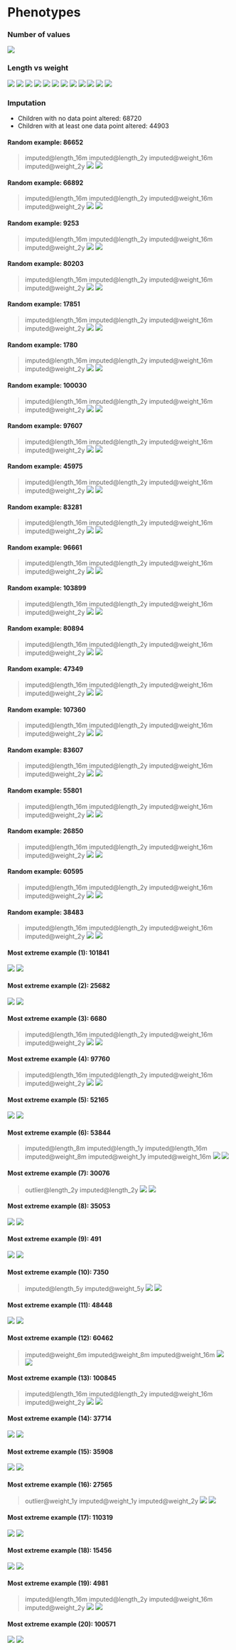 # Phenotypes
### Number of values
![](plots/n.png)
### Length vs weight
![](plots/length_weight_1.png)
![](plots/length_weight_2.png)
![](plots/length_weight_3.png)
![](plots/length_weight_4.png)
![](plots/length_weight_5.png)
![](plots/length_weight_6.png)
![](plots/length_weight_7.png)
![](plots/length_weight_8.png)
![](plots/length_weight_9.png)
![](plots/length_weight_10.png)
![](plots/length_weight_11.png)
![](plots/length_weight_12.png)
### Imputation
- Children with no data point altered: 68720
- Children with at least one data point altered: 44903
#### Random example: 86652
> imputed@length_16m imputed@length_2y imputed@weight_16m imputed@weight_2y
![](plots/86652_length.png)
![](plots/86652_weight.png)
#### Random example: 66892
> imputed@length_16m imputed@length_2y imputed@weight_16m imputed@weight_2y
![](plots/66892_length.png)
![](plots/66892_weight.png)
#### Random example: 9253
> imputed@length_16m imputed@length_2y imputed@weight_16m imputed@weight_2y
![](plots/9253_length.png)
![](plots/9253_weight.png)
#### Random example: 80203
> imputed@length_16m imputed@length_2y imputed@weight_16m imputed@weight_2y
![](plots/80203_length.png)
![](plots/80203_weight.png)
#### Random example: 17851
> imputed@length_16m imputed@length_2y imputed@weight_16m imputed@weight_2y
![](plots/17851_length.png)
![](plots/17851_weight.png)
#### Random example: 1780
> imputed@length_16m imputed@length_2y imputed@weight_16m imputed@weight_2y
![](plots/1780_length.png)
![](plots/1780_weight.png)
#### Random example: 100030
> imputed@length_16m imputed@length_2y imputed@weight_16m imputed@weight_2y
![](plots/100030_length.png)
![](plots/100030_weight.png)
#### Random example: 97607
> imputed@length_16m imputed@length_2y imputed@weight_16m imputed@weight_2y
![](plots/97607_length.png)
![](plots/97607_weight.png)
#### Random example: 45975
> imputed@length_16m imputed@length_2y imputed@weight_16m imputed@weight_2y
![](plots/45975_length.png)
![](plots/45975_weight.png)
#### Random example: 83281
> imputed@length_16m imputed@length_2y imputed@weight_16m imputed@weight_2y
![](plots/83281_length.png)
![](plots/83281_weight.png)
#### Random example: 96661
> imputed@length_16m imputed@length_2y imputed@weight_16m imputed@weight_2y
![](plots/96661_length.png)
![](plots/96661_weight.png)
#### Random example: 103899
> imputed@length_16m imputed@length_2y imputed@weight_16m imputed@weight_2y
![](plots/103899_length.png)
![](plots/103899_weight.png)
#### Random example: 80894
> imputed@length_16m imputed@length_2y imputed@weight_16m imputed@weight_2y
![](plots/80894_length.png)
![](plots/80894_weight.png)
#### Random example: 47349
> imputed@length_16m imputed@length_2y imputed@weight_16m imputed@weight_2y
![](plots/47349_length.png)
![](plots/47349_weight.png)
#### Random example: 107360
> imputed@length_16m imputed@length_2y imputed@weight_16m imputed@weight_2y
![](plots/107360_length.png)
![](plots/107360_weight.png)
#### Random example: 83607
> imputed@length_16m imputed@length_2y imputed@weight_16m imputed@weight_2y
![](plots/83607_length.png)
![](plots/83607_weight.png)
#### Random example: 55801
> imputed@length_16m imputed@length_2y imputed@weight_16m imputed@weight_2y
![](plots/55801_length.png)
![](plots/55801_weight.png)
#### Random example: 26850
> imputed@length_16m imputed@length_2y imputed@weight_16m imputed@weight_2y
![](plots/26850_length.png)
![](plots/26850_weight.png)
#### Random example: 60595
> imputed@length_16m imputed@length_2y imputed@weight_16m imputed@weight_2y
![](plots/60595_length.png)
![](plots/60595_weight.png)
#### Random example: 38483
> imputed@length_16m imputed@length_2y imputed@weight_16m imputed@weight_2y
![](plots/38483_length.png)
![](plots/38483_weight.png)
#### Most extreme example (1): 101841
> 
![](plots/101841_length.png)
![](plots/101841_weight.png)
#### Most extreme example (2): 25682
> 
![](plots/25682_length.png)
![](plots/25682_weight.png)
#### Most extreme example (3): 6680
> imputed@length_16m imputed@length_2y imputed@weight_16m imputed@weight_2y
![](plots/6680_length.png)
![](plots/6680_weight.png)
#### Most extreme example (4): 97760
> imputed@length_16m imputed@length_2y imputed@weight_16m imputed@weight_2y
![](plots/97760_length.png)
![](plots/97760_weight.png)
#### Most extreme example (5): 52165
> 
![](plots/52165_length.png)
![](plots/52165_weight.png)
#### Most extreme example (6): 53844
> imputed@length_8m imputed@length_1y imputed@length_16m imputed@weight_8m imputed@weight_1y imputed@weight_16m
![](plots/53844_length.png)
![](plots/53844_weight.png)
#### Most extreme example (7): 30076
> outlier@length_2y imputed@length_2y
![](plots/30076_length.png)
![](plots/30076_weight.png)
#### Most extreme example (8): 35053
> 
![](plots/35053_length.png)
![](plots/35053_weight.png)
#### Most extreme example (9): 491
> 
![](plots/491_length.png)
![](plots/491_weight.png)
#### Most extreme example (10): 7350
> imputed@length_5y imputed@weight_5y
![](plots/7350_length.png)
![](plots/7350_weight.png)
#### Most extreme example (11): 48448
> 
![](plots/48448_length.png)
![](plots/48448_weight.png)
#### Most extreme example (12): 60462
> imputed@weight_6m imputed@weight_8m imputed@weight_16m
![](plots/60462_length.png)
![](plots/60462_weight.png)
#### Most extreme example (13): 100845
> imputed@length_16m imputed@length_2y imputed@weight_16m imputed@weight_2y
![](plots/100845_length.png)
![](plots/100845_weight.png)
#### Most extreme example (14): 37714
> 
![](plots/37714_length.png)
![](plots/37714_weight.png)
#### Most extreme example (15): 35908
> 
![](plots/35908_length.png)
![](plots/35908_weight.png)
#### Most extreme example (16): 27565
> outlier@weight_1y imputed@weight_1y imputed@weight_2y
![](plots/27565_length.png)
![](plots/27565_weight.png)
#### Most extreme example (17): 110319
> 
![](plots/110319_length.png)
![](plots/110319_weight.png)
#### Most extreme example (18): 15456
> 
![](plots/15456_length.png)
![](plots/15456_weight.png)
#### Most extreme example (19): 4981
> imputed@length_16m imputed@length_2y imputed@weight_16m imputed@weight_2y
![](plots/4981_length.png)
![](plots/4981_weight.png)
#### Most extreme example (20): 100571
> 
![](plots/100571_length.png)
![](plots/100571_weight.png)
